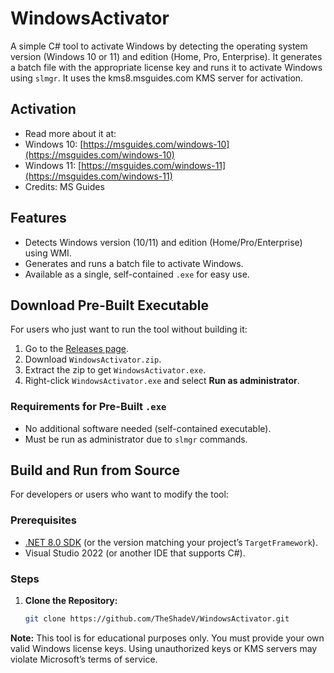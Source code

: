 # WindowsActivator

A simple C# tool to activate Windows by detecting the operating system version (Windows 10 or 11) and edition (Home, Pro, Enterprise). It generates a batch file with the appropriate license key and runs it to activate Windows using `slmgr`. It uses the kms8.msguides.com KMS server for activation.

## Activation
- Read more about it at:
- Windows 10: [https://msguides.com/windows-10](https://msguides.com/windows-10)
- Windows 11: [https://msguides.com/windows-11](https://msguides.com/windows-11)
- Credits: MS Guides

## Features
- Detects Windows version (10/11) and edition (Home/Pro/Enterprise) using WMI.
- Generates and runs a batch file to activate Windows.
- Available as a single, self-contained `.exe` for easy use.

## Download Pre-Built Executable
For users who just want to run the tool without building it:

1. Go to the [Releases page](https://github.com/TheShadeV/WindowsActivator/releases).
2. Download `WindowsActivator.zip`.
3. Extract the zip to get `WindowsActivator.exe`.
4. Right-click `WindowsActivator.exe` and select **Run as administrator**.

### Requirements for Pre-Built `.exe`
- No additional software needed (self-contained executable).
- Must be run as administrator due to `slmgr` commands.

## Build and Run from Source
For developers or users who want to modify the tool:

### Prerequisites
- [.NET 8.0 SDK](https://dotnet.microsoft.com/download/dotnet/8.0) (or the version matching your project’s `TargetFramework`).
- Visual Studio 2022 (or another IDE that supports C#).

### Steps
1. **Clone the Repository:**
   ```bash
   git clone https://github.com/TheShadeV/WindowsActivator.git

**Note:** This tool is for educational purposes only. You must provide your own valid Windows license keys. Using unauthorized keys or KMS servers may violate Microsoft’s terms of service.
